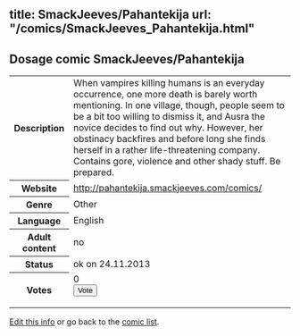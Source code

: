 title: SmackJeeves/Pahantekija
url: "/comics/SmackJeeves_Pahantekija.html"
---
Dosage comic SmackJeeves/Pahantekija
-----------------------------------------

<p id="msg"></p>
<script type="text/javascript">
if (window.location.search === '?edit_info_mail=sent_ok') {
  var elem = document.getElementById("msg");
  elem.innerHTML = 'Edited information sucessfully sent for review, which is usually done daily. Thanks!';
  elem.className = 'ok';
}
</script>
<table class="comicinfo">
<tr>
<th>Description</th><td>When vampires killing humans is an everyday occurrence, one more death is barely worth mentioning. In one village, though, people seem to be a bit too willing to dismiss it, and Ausra the novice decides to find out why. However, her obstinacy backfires and before long she finds herself in a rather life-threatening company. Contains gore, violence and other shady stuff. Be prepared.</td>
</tr>
<tr>
<th>Website</th><td><a href="http://pahantekija.smackjeeves.com/comics/">http://pahantekija.smackjeeves.com/comics/</a></td>
</tr>
<tr>
<th>Genre</th><td>Other</td>
</tr>
<tr>
<th>Language</th><td>English</td>
</tr>
<tr>
<th>Adult content</th><td>no</td>
</tr>
<tr>
<th>Status</th><td>ok on 24.11.2013</td>
</tr>
<tr>
<th>Votes</th><td>0
<form action="http://gaecounter.appspot.com/count/" method="POST">
<input name="name" type="hidden" value="SmackJeeves_Pahantekija"/>
<input name="uid" type="hidden" id="voteuid" value=""/>
<input type="submit" value="Vote"/>
</form>
</td>
</tr>
</table>
<script type="text/javascript">
var ua = navigator.userAgent;
document.getElementById("voteuid").value = ua.replace(/[^a-zA-Z0-9\._:]/g , "_");;
</script>

[Edit this info](SmackJeeves_Pahantekija_edit.html) or go back to the [comic list](../comic-index.html).
